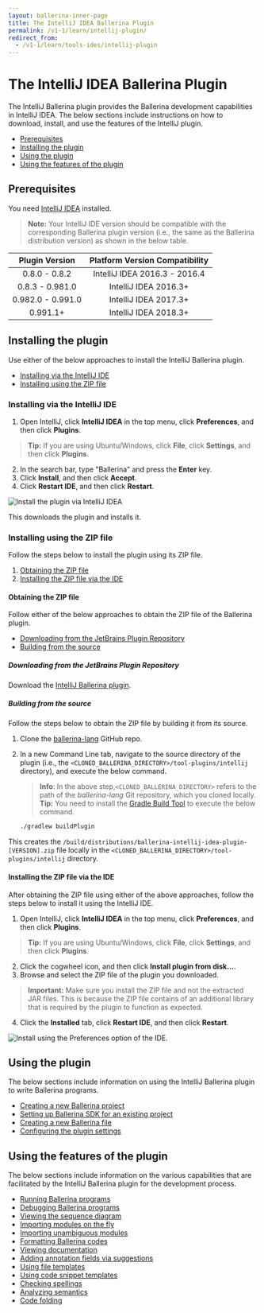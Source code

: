 ```yaml
---
layout: ballerina-inner-page
title: The IntelliJ IDEA Ballerina Plugin
permalink: /v1-1/learn/intellij-plugin/
redirect_from:
  - /v1-1/learn/tools-ides/intellij-plugin
---
```


# The IntelliJ IDEA Ballerina Plugin

The IntelliJ Ballerina plugin provides the Ballerina development capabilities in IntelliJ IDEA. The below sections include instructions on how to download, install, and use the features of the IntelliJ plugin.

- [Prerequisites](#prerequisites)
- [Installing the plugin](#installing-the-plugin)
- [Using the plugin](#using-the-plugin)
- [Using the features of the plugin](#using-the-features-of-the-plugin)

## Prerequisites

You need [IntelliJ IDEA](https://www.jetbrains.com/idea/download/) installed.

>**Note:** Your IntelliJ IDE version should be compatible with the corresponding Ballerina plugin version (i.e., the same as the Ballerina distribution version) as shown in the below table.

**Plugin Version**|**Platform Version Compatibility**
:-----:|:-----:
0.8.0 - 0.8.2|IntelliJ IDEA 2016.3 - 2016.4
0.8.3 - 0.981.0|IntelliJ IDEA 2016.3+
0.982.0 - 0.991.0|IntelliJ IDEA 2017.3+
0.991.1+ | IntelliJ IDEA 2018.3+

## Installing the plugin

Use either of the below approaches to install the IntelliJ Ballerina plugin.

- [Installing via the IntelliJ IDE](#installing-via-the-intellij-ide)
- [Installing using the ZIP file](#installing-using-the-zip-file)

### Installing via the IntelliJ IDE

1. Open IntelliJ, click **IntelliJ IDEA** in the top menu, click **Preferences**, and then click **Plugins**. 
> **Tip:** If you are using Ubuntu/Windows, click **File**, click **Settings**, and then click **Plugins**.
2. In the search bar, type "Ballerina" and press the **Enter** key. 
3. Click **Install**, and then click **Accept**.
4. Click **Restart IDE**, and then click **Restart**.

![Install the plugin via IntelliJ IDEA](/v1-1/learn/images/install-plugin-via-intellij.gif)

This downloads the plugin and installs it.

### Installing using the ZIP file

Follow the steps below to install the plugin using its ZIP file.

1. [Obtaining the ZIP file](#obtaining-the-zip-file)
2. [Installing the ZIP file via the IDE](#installing-the-zip-file-via-the-ide)

#### Obtaining the ZIP file

Follow either of the below approaches to obtain the ZIP file of the Ballerina plugin.

- [Downloading from the JetBrains Plugin Repository](#downloading-from-the-jetbrains-plugin-repository)
- [Building from the source](#building-from-the-source)

##### Downloading from the JetBrains Plugin Repository

Download the [IntelliJ Ballerina plugin](https://plugins.jetbrains.com/plugin/9520-ballerina).


##### Building from the source

Follow the steps below to obtain the ZIP file by building it from its source.

1. Clone the [ballerina-lang](https://github.com/ballerina-platform/ballerina-lang) GitHub repo.
2. In a new Command Line tab, navigate to the source directory of the plugin (i.e., the `<CLONED_BALLERINA_DIRECTORY>/tool-plugins/intellij` directory), and execute the below command.
    > **Info**: In the above step,`<CLONED_BALLERINA_DIRECTORY>` refers to the path of the *ballerina-lang* Git repository, which you cloned locally. 
    > **Tip:** You need to install the [Gradle Build Tool](https://gradle.org/) to execute the below command.

    ```bash
    ./gradlew buildPlugin
    ```

This creates the `/build/distributions/ballerina-intellij-idea-plugin-[VERSION].zip` file locally in the `<CLONED_BALLERINA_DIRECTORY>/tool-plugins/intellij` directory.

#### Installing the ZIP file via the IDE

After obtaining the ZIP file using either of the above approaches, follow the steps below to install it using the IntelliJ IDE.


1. Open IntelliJ, click **IntelliJ IDEA** in the top menu, click **Preferences**, and then click **Plugins**. 
> **Tip:** If you are using Ubuntu/Windows, click **File**, click **Settings**, and then click **Plugins**.
2. Click the cogwheel icon, and then click **Install plugin from disk...**.
3. Browse and select the ZIP file of the plugin you downloaded.
> **Important:** Make sure you install the ZIP file and not the extracted JAR files. This is because the ZIP file contains of an additional library that is required by the plugin to function as expected.
4. Click the **Installed** tab, click **Restart IDE**, and then click **Restart**.

![Install using the Preferences option of the IDE.](/v1-1/learn/images/install-via-editor-preferences.gif)

## Using the plugin

The below sections include information on using the IntelliJ Ballerina plugin to write Ballerina programs.

- [Creating a new Ballerina project](/v1-1/learn/intellij-plugin/using-the-intellij-plugin#creating-a-new-ballerina-project)
- [Setting up Ballerina SDK for an existing project](/v1-1/learn/intellij-plugin/using-the-intellij-plugin#setting-up-ballerina-sdk-for-an-existing-project)
- [Creating a new Ballerina file](/v1-1/learn/intellij-plugin/using-the-intellij-plugin#creating-a-new-ballerina-file)
- [Configuring the plugin settings](/v1-1/learn/intellij-plugin/using-the-intellij-plugin#configuring-the-plugin-settings)

## Using the features of the plugin

The below sections include information on the various capabilities that are facilitated by the IntelliJ Ballerina plugin for the development process.

- [Running Ballerina programs](/v1-1/learn/intellij-plugin/using-intellij-plugin-features#running-ballerina-programs)
- [Debugging Ballerina programs](/v1-1/learn/intellij-plugin/using-intellij-plugin-features#debugging-ballerina-programs)
- [Viewing the sequence diagram](/v1-1/learn/intellij-plugin/using-intellij-plugin-features#viewing-the-sequence-diagram)
- [Importing modules on the fly](/v1-1/learn/intellij-plugin/using-intellij-plugin-features#importing-modules-on-the-fly)
- [Importing unambiguous modules](/v1-1/learn/intellij-plugin/using-intellij-plugin-features#importing-unambiguous-modules)
- [Formatting Ballerina codes](/v1-1/learn/intellij-plugin/using-intellij-plugin-features#formatting-ballerina-codes)
- [Viewing documentation](/v1-1/learn/intellij-plugin/using-intellij-plugin-features#viewing-documentation)
- [Adding annotation fields via suggestions](/v1-1/learn/intellij-plugin/using-intellij-plugin-features#adding-annotation-fields-via-suggestions)
- [Using file templates](/v1-1/learn/intellij-plugin/using-intellij-plugin-features#using-file-templates)
- [Using code snippet templates](/v1-1/learn/intellij-plugin/using-intellij-plugin-features#using-code-snippet-templates)
- [Checking spellings](/v1-1/learn/intellij-plugin/using-intellij-plugin-features#checking-spellings)
- [Analyzing semantics](/v1-1/learn/intellij-plugin/using-intellij-plugin-features#analyzing-semantics)
- [Code folding](/v1-1/learn/intellij-plugin/using-intellij-plugin-features#code-folding)
